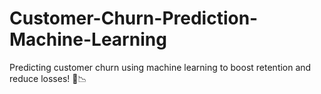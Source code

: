 # Customer-Churn-Prediction-Machine-Learning
 Predicting customer churn using machine learning to boost retention and reduce losses! 🚀📉

